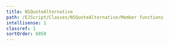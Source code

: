 ```yaml
---
title: NSQuoteAlternative
path: /EJScript/Classes/NSQuoteAlternative/Member functions
intellisense: 1
classref: 1
sortOrder: 6050
---
```





